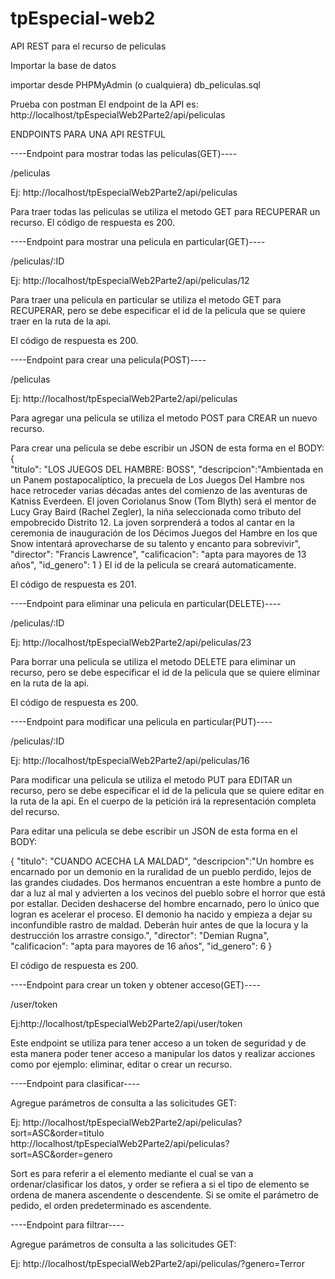 # tpEspecial-web2

API REST para el recurso de peliculas

Importar la base de datos

importar desde PHPMyAdmin (o cualquiera) db_peliculas.sql

Prueba con postman El endpoint de la API es: http://localhost/tpEspecialWeb2Parte2/api/peliculas

ENDPOINTS PARA UNA API RESTFUL

----Endpoint para mostrar todas las peliculas(GET)----

/peliculas

Ej: http://localhost/tpEspecialWeb2Parte2/api/peliculas

Para traer todas las peliculas se utiliza el metodo GET para RECUPERAR un recurso. El código de respuesta es 200.

----Endpoint para mostrar una pelicula en particular(GET)----

/peliculas/:ID

Ej: http://localhost/tpEspecialWeb2Parte2/api/peliculas/12

Para traer una pelicula en particular se utiliza el metodo GET para RECUPERAR, pero se debe especificar el id de la pelicula que se quiere traer en la ruta de la api.

El código de respuesta es 200.

----Endpoint para crear una pelicula(POST)----

/peliculas

Ej:  http://localhost/tpEspecialWeb2Parte2/api/peliculas

Para agregar una pelicula se utiliza el metodo POST para CREAR un nuevo recurso.

Para crear una pelicula se debe escribir un JSON de esta forma en el BODY: 
{   
    "titulo": "LOS JUEGOS DEL HAMBRE: BOSS",
    "descripcion":"Ambientada en un Panem postapocalíptico, la precuela de Los Juegos Del Hambre nos hace retroceder varias décadas antes del comienzo de las aventuras de Katniss Everdeen. El joven Coriolanus Snow (Tom Blyth) será el mentor de Lucy Gray Baird (Rachel Zegler), la niña seleccionada como tributo del empobrecido Distrito 12. La joven sorprenderá a todos al cantar en la ceremonia de inauguración de los Décimos Juegos del Hambre en los que Snow intentará aprovecharse de su talento y encanto para sobrevivir",
    "director": "Francis Lawrence",
    "calificacion": "apta para mayores de 13 años",
    "id_genero": 1
 }
  El id de la pelicula se creará automaticamente.

El código de respuesta es 201.


----Endpoint para eliminar una pelicula en particular(DELETE)----

/peliculas/:ID

Ej: http://localhost/tpEspecialWeb2Parte2/api/peliculas/23

Para borrar una pelicula se utiliza el metodo DELETE para eliminar un recurso, pero se debe especificar el id de la pelicula que se quiere eliminar en la ruta de la api.

El código de respuesta es 200.

----Endpoint para modificar una pelicula en particular(PUT)----

/peliculas/:ID

Ej: http://localhost/tpEspecialWeb2Parte2/api/peliculas/16

Para modificar una pelicula se utiliza el metodo PUT para EDITAR un recurso, pero se debe especificar el id de la pelicula que se quiere editar en la ruta de la api. En el cuerpo de la petición irá la representación completa del recurso.

Para editar una pelicula se debe escribir un JSON de esta forma en el BODY:

{   "titulo": "CUANDO ACECHA LA MALDAD",
    "descripcion":"Un hombre es encarnado por un demonio en la ruralidad de un pueblo perdido, lejos de las grandes ciudades. Dos hermanos encuentran a este hombre a punto de dar a luz al mal y advierten a los vecinos del pueblo sobre el horror que está por estallar. Deciden deshacerse del hombre encarnado, pero lo único que logran es acelerar el proceso. El demonio ha nacido y empieza a dejar su inconfundible rastro de maldad. Deberán huir antes de que la locura y la destrucción los arrastre consigo.",
    "director": "Demian Rugna",
    "calificacion": "apta para mayores de 16 años",
    "id_genero": 6 }

El código de respuesta es 200.

----Endpoint para crear un token y obtener acceso(GET)----

/user/token

Ej:http://localhost/tpEspecialWeb2Parte2/api/user/token

Este endpoint se utiliza para tener acceso a un token de seguridad y de esta manera poder tener acceso a manipular los datos y realizar acciones como por ejemplo: eliminar, editar o crear un recurso.


----Endpoint para clasificar----

Agregue parámetros de consulta a las solicitudes GET:
    
Ej:  http://localhost/tpEspecialWeb2Parte2/api/peliculas?sort=ASC&order=titulo
     http://localhost/tpEspecialWeb2Parte2/api/peliculas?sort=ASC&order=genero

Sort es para referir a el elemento mediante el cual se van a ordenar/clasificar los datos, y order se refiera a si el tipo de elemento se ordena de manera ascendente o descendente. Si se omite el parámetro de pedido, el orden predeterminado es ascendente.

----Endpoint para filtrar----

Agregue parámetros de consulta a las solicitudes GET:



Ej: http://localhost/tpEspecialWeb2Parte2/api/peliculas/?genero=Terror